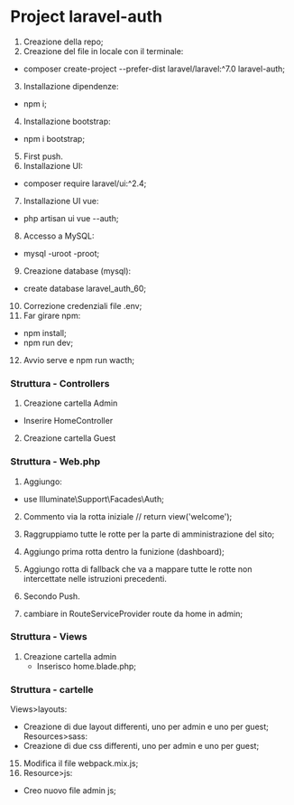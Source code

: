 # Project laravel-auth

1. Creazione della repo;
2. Creazione del file in locale con il terminale:
- composer create-project --prefer-dist laravel/laravel:^7.0 laravel-auth;
3. Installazione dipendenze:
- npm i;
4. Installazione bootstrap:
- npm i bootstrap;
5. First push.
6. Installazione UI:
- composer require laravel/ui:^2.4;
7. Installazione UI vue:
- php artisan ui vue --auth;
8. Accesso a MySQL:
- mysql -uroot -proot;
9. Creazione database (mysql):
- create database laravel_auth_60;
10. Correzione credenziali file .env;
11. Far girare npm:
- npm install;
- npm run dev;
12. Avvio serve e npm run wacth;

### Struttura - Controllers
1. Creazione cartella Admin
- Inserire HomeController
2. Creazione cartella Guest
### Struttura - Web.php
1. Aggiungo:
- use Illuminate\Support\Facades\Auth;
2. Commento via la rotta iniziale // return view('welcome');
3. Raggruppiamo tutte le rotte per la parte di amministrazione del sito;
4. Aggiungo prima rotta dentro la funizione (dashboard);
5. Aggiungo rotta di fallback che va a mappare tutte le rotte non intercettate nelle istruzioni precedenti.



13. Secondo Push.
14. cambiare in RouteServiceProvider route da home in admin;

### Struttura - Views
1. Creazione cartella admin
    - Inserisco home.blade.php;

### Struttura - cartelle
Views>layouts:
- Creazione di due layout differenti, uno per admin e uno per guest;
Resources>sass:
- Creazione di due css differenti, uno per admin e uno per guest;

15. Modifica il file webpack.mix.js;
16. Resource>js:
- Creo nuovo file admin js;
